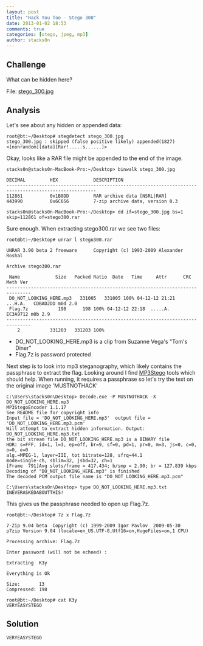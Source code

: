 ```yaml
---
layout: post
title: "Hack You Too - Stego 300"
date: 2013-01-02 18:53
comments: true
categories: [stego, jpeg, mp3]
author: stacks0n
---
```


## Challenge
What can be hidden here?

File: [stego_300.jpg](http://hackyou.ctf.su/files/stego_300.jpg)

## Analysis
Let's see about any hidden or appended data:
```
root@bt:~/Desktop# stegdetect stego_300.jpg 
stego_300.jpg : skipped (false positive likely) appended(1827)<[nonrandom][data][Rar!.....s......]> 
```

Okay, looks like a RAR file might be appended to the end of the image.
```
stacks0n@stacks0n-MacBook-Pro:~/Desktop> binwalk stego_300.jpg                           

DECIMAL         HEX             DESCRIPTION
-------------------------------------------------------------------------------------------------------
112861          0x1B8DD         RAR archive data [NSRL|RAR]
443990          0x6C656         7-zip archive data, version 0.3

stacks0n@stacks0n-MacBook-Pro:~/Desktop> dd if=stego_300.jpg bs=1 skip=112861 of=stego300.rar
```

Sure enough. When extracting stego300.rar we see two files:
```
root@bt:~/Desktop# unrar l stego300.rar 

UNRAR 3.90 beta 2 freeware      Copyright (c) 1993-2009 Alexander Roshal

Archive stego300.rar

 Name             Size   Packed Ratio  Date   Time     Attr      CRC   Meth Ver
-------------------------------------------------------------------------------
 DO_NOT_LOOKING_HERE.mp3   331005   331005 100% 04-12-12 21:21  ...H.A.   CDBAD2DD m0d 2.0
 Flag.7z           198      198 100% 04-12-12 22:18  .....A.   EC3A9712 m0b 2.9
-------------------------------------------------------------------------------
    2           331203   331203 100%
```
* DO_NOT_LOOKING_HERE.mp3 is a clip from Suzanne Vega's "Tom's Diner"
* Flag.7z is password protected

Next step is to look into mp3 steganography, which likely contains the passphrase to extract the flag. Looking around I find [MP3Stego](http://www.petitcolas.net/fabien/steganography/mp3stego/) tools which should help. When running, it requires a passphrase so let's try the text on the original image 'MUSTNOTHACK'

```
C:\Users\stacks0n\Desktop> Decode.exe -P MUSTNOTHACK -X DO_NOT_LOOKING_HERE.mp3
MP3StegoEncoder 1.1.17
See README file for copyright info
Input file = 'DO_NOT_LOOKING_HERE.mp3'  output file = 'DO_NOT_LOOKING_HERE.mp3.pcm'
Will attempt to extract hidden information. Output: DO_NOT_LOOKING_HERE.mp3.txt
the bit stream file DO_NOT_LOOKING_HERE.mp3 is a BINARY file
HDR: s=FFF, id=1, l=3, ep=off, br=9, sf=0, pd=1, pr=0, m=3, js=0, c=0, o=0, e=0
alg.=MPEG-1, layer=III, tot bitrate=128, sfrq=44.1
mode=single-ch, sblim=32, jsbd=32, ch=1
[Frame  791]Avg slots/frame = 417.434; b/smp = 2.90; br = 127.839 kbps
Decoding of "DO_NOT_LOOKING_HERE.mp3" is finished
The decoded PCM output file name is "DO_NOT_LOOKING_HERE.mp3.pcm"

C:\Users\stacks0n\Desktop> type DO_NOT_LOOKING_HERE.mp3.txt
INEVERASKEDABOUTTHIS!
```

This gives us the passphrase needed to open up Flag.7z.

```
root@bt:~/Desktop# 7z x Flag.7z 

7-Zip 9.04 beta  Copyright (c) 1999-2009 Igor Pavlov  2009-05-30
p7zip Version 9.04 (locale=en_US.UTF-8,Utf16=on,HugeFiles=on,1 CPU)

Processing archive: Flag.7z

Enter password (will not be echoed) :

Extracting  K3y

Everything is Ok

Size:       13
Compressed: 198
 
root@bt:~/Desktop# cat K3y 
VERYEASYSTEGO
```

## Solution
```
VERYEASYSTEGO
```

